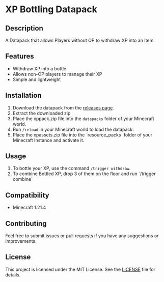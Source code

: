 # XP Bottling Datapack

## Description

A Datapack that allows Players without OP to withdraw XP into an Item.

## Features

- Withdraw XP into a bottle
- Allows non-OP players to manage their XP
- Simple and lightweight

## Installation

1. Download the datapack from the [releases page](https://github.com/Erik-Keller/xp-withdraw/releases).
2. Extract the downloaded zip
3. Place the xppack.zip file into the `datapacks` folder of your Minecraft world.
4. Run `/reload` in your Minecraft world to load the datapack.
5. Place the xpassets.zip file into the ˋresource_packsˋ folder of your Minecraft Instance and activate it.

## Usage

1. To bottle your XP, use the command `/trigger withdraw`.
2. To combine Bottled XP, drop 3 of them on the floor and run ˋ/trigger combineˋ

## Compatibility

- Minecraft 1.21.4

## Contributing

Feel free to submit issues or pull requests if you have any suggestions or improvements.

## License

This project is licensed under the MIT License. See the [LICENSE](LICENSE) file for details.
